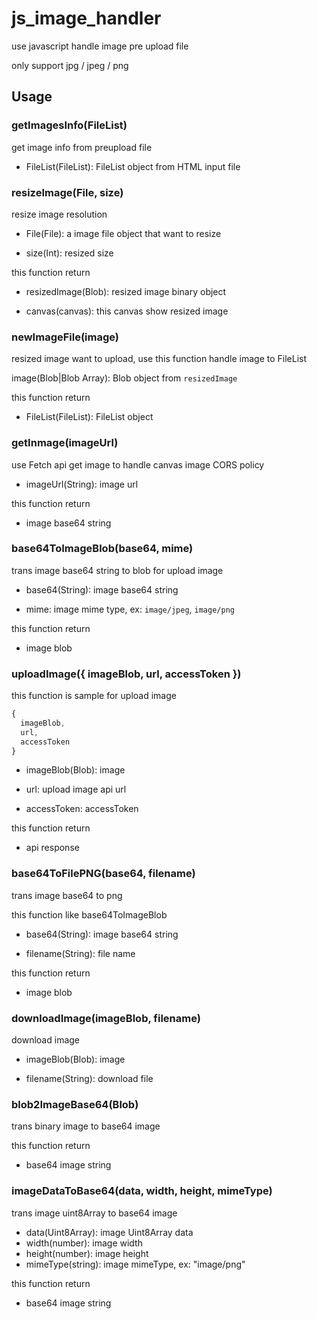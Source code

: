 # js_image_handler

use javascript handle image pre upload file

only support jpg / jpeg / png

## Usage

### getImagesInfo(FileList)

get image info from preupload file

* FileList(FileList): FileList object from HTML input file

### resizeImage(File, size)

resize image resolution

* File(File): a image file object that want to resize

* size(Int): resized size

this function return

* resizedImage(Blob): resized image binary object

* canvas(canvas): this canvas show resized image

### newImageFile(image)

resized image want to upload, use this function handle image to FileList

image(Blob|Blob Array): Blob object from `resizedImage`

this function return

* FileList(FileList): FileList object

### getInmage(imageUrl)

use Fetch api get image to handle canvas image CORS policy

* imageUrl(String): image url

this function return

* image base64 string

### base64ToImageBlob(base64, mime)

trans image base64 string to blob for upload image

* base64(String): image base64 string

* mime: image mime type, ex: `image/jpeg`, `image/png`

this function return

* image blob

### uploadImage({ imageBlob, url, accessToken })

this function is sample for upload image

```javascript
{
  imageBlob,
  url,
  accessToken
}
```

* imageBlob(Blob): image

* url: upload image api url

* accessToken: accessToken

this function return

* api response

### base64ToFilePNG(base64, filename)

trans image base64 to png

this function like base64ToImageBlob

* base64(String): image base64 string

* filename(String): file name

this function return

* image blob

### downloadImage(imageBlob, filename)

download image

* imageBlob(Blob): image

* filename(String): download file

### blob2ImageBase64(Blob)

trans binary image to base64 image

this function return

* base64 image string

### imageDataToBase64(data, width, height, mimeType)

trans image uint8Array to base64 image

* data(Uint8Array): image Uint8Array data
* width(number): image width
* height(number): image height
* mimeType(string): image mimeType, ex: "image/png"

this function return

* base64 image string
